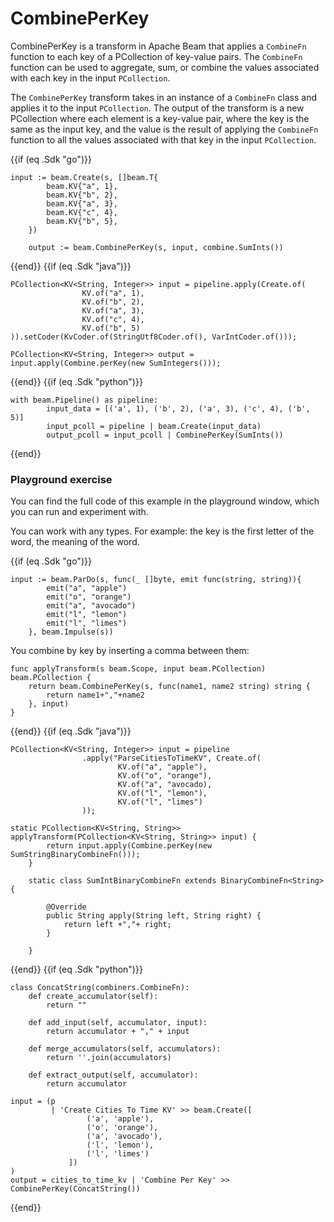 <!--
Licensed under the Apache License, Version 2.0 (the "License");
you may not use this file except in compliance with the License.
You may obtain a copy of the License at

http://www.apache.org/licenses/LICENSE-2.0

Unless required by applicable law or agreed to in writing, software
distributed under the License is distributed on an "AS IS" BASIS,
WITHOUT WARRANTIES OR CONDITIONS OF ANY KIND, either express or implied.
See the License for the specific language governing permissions and
limitations under the License.
-->

# CombinePerKey

CombinePerKey is a transform in Apache Beam that applies a `CombineFn` function to each key of a PCollection of key-value pairs. The `CombineFn` function can be used to aggregate, sum, or combine the values associated with each key in the input `PCollection`.

The `CombinePerKey` transform takes in an instance of a `CombineFn` class and applies it to the input `PCollection`. The output of the transform is a new PCollection where each element is a key-value pair, where the key is the same as the input key, and the value is the result of applying the `CombineFn` function to all the values associated with that key in the input `PCollection`.

{{if (eq .Sdk "go")}}
```
input := beam.Create(s, []beam.T{
		beam.KV{"a", 1},
		beam.KV{"b", 2},
		beam.KV{"a", 3},
		beam.KV{"c", 4},
		beam.KV{"b", 5},
	})

	output := beam.CombinePerKey(s, input, combine.SumInts())
```
{{end}}
{{if (eq .Sdk "java")}}
```
PCollection<KV<String, Integer>> input = pipeline.apply(Create.of(
                KV.of("a", 1),
                KV.of("b", 2),
                KV.of("a", 3),
                KV.of("c", 4),
                KV.of("b", 5)
)).setCoder(KvCoder.of(StringUtf8Coder.of(), VarIntCoder.of()));

PCollection<KV<String, Integer>> output = input.apply(Combine.perKey(new SumIntegers()));
```
{{end}}
{{if (eq .Sdk "python")}}
```
with beam.Pipeline() as pipeline:
        input_data = [('a', 1), ('b', 2), ('a', 3), ('c', 4), ('b', 5)]
        input_pcoll = pipeline | beam.Create(input_data)
        output_pcoll = input_pcoll | CombinePerKey(SumInts())
```
{{end}}
### Playground exercise

You can find the full code of this example in the playground window, which you can run and experiment with.

You can work with any types. For example: the key is the first letter of the word, the meaning of the word.

{{if (eq .Sdk "go")}}
```
input := beam.ParDo(s, func(_ []byte, emit func(string, string)){
		emit("a", "apple")
		emit("o", "orange")
		emit("a", "avocado")
		emit("l", "lemon")
		emit("l", "limes")
	}, beam.Impulse(s))
```

You combine by key by inserting a comma between them:
```
func applyTransform(s beam.Scope, input beam.PCollection) beam.PCollection {
	return beam.CombinePerKey(s, func(name1, name2 string) string {
        return name1+","+name2
	}, input)
}
```
{{end}}
{{if (eq .Sdk "java")}}
```
PCollection<KV<String, Integer>> input = pipeline
                .apply("ParseCitiesToTimeKV", Create.of(
                        KV.of("a", "apple"),
                        KV.of("o", "orange"),
                        KV.of("a", "avocado),
                        KV.of("l", "lemon"),
                        KV.of("l", "limes")
                ));

static PCollection<KV<String, String>> applyTransform(PCollection<KV<String, String>> input) {
        return input.apply(Combine.perKey(new SumStringBinaryCombineFn()));
    }

    static class SumIntBinaryCombineFn extends BinaryCombineFn<String> {

        @Override
        public String apply(String left, String right) {
            return left +","+ right;
        }

    }
```
{{end}}
{{if (eq .Sdk "python")}}
```
class ConcatString(combiners.CombineFn):
    def create_accumulator(self):
        return ""

    def add_input(self, accumulator, input):
        return accumulator + "," + input

    def merge_accumulators(self, accumulators):
        return ''.join(accumulators)

    def extract_output(self, accumulator):
        return accumulator

input = (p
         | 'Create Cities To Time KV' >> beam.Create([
                 ('a', 'apple'),
                 ('o', 'orange'),
                 ('a', 'avocado'),
                 ('l', 'lemon'),
                 ('l', 'limes')
             ])
)
output = cities_to_time_kv | 'Combine Per Key' >> CombinePerKey(ConcatString())
```
{{end}}